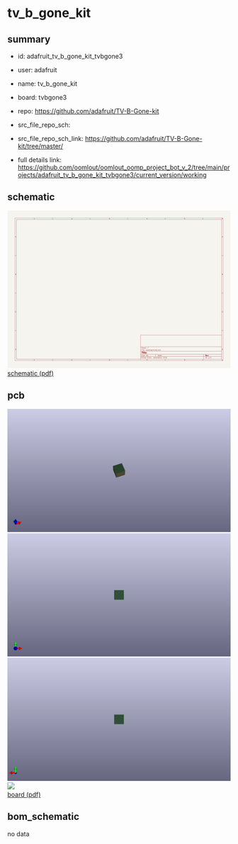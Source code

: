# tv_b_gone_kit
 
## summary 
* id: adafruit_tv_b_gone_kit_tvbgone3
* user: adafruit
* name: tv_b_gone_kit
* board: tvbgone3
* repo: https://github.com/adafruit/TV-B-Gone-kit



* src_file_repo_sch: 
* src_file_repo_sch_link: https://github.com/adafruit/TV-B-Gone-kit/tree/master/
* full details link: https://github.com/oomlout/oomlout_oomp_project_bot_v_2/tree/main/projects/adafruit_tv_b_gone_kit_tvbgone3/current_version/working  

## schematic  
![](working_schematic_600.png)  
[schematic (pdf)](working_schematic.pdf) 






















## pcb  
![](working_3d_600.png) 
![](working_3d_front_600.png)  
![](working_3d_back_600.png)  
![](working_600.png)  
[board (pdf)](working.pdf)  


## bom_schematic
no data


